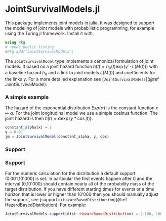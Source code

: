 # JointSurvivalModels.jl

This package implements joint models in julia. It was designed to support the modeling of joint models with probabilistic programming, for example using the Turing.jl framework. Install it with:
```julia
using Pkg
# needs public listing
#Pkg.add("JointSurvivalModels")
```


The `JointSurvivalModel` type implements a canonical formulation of joint models. It based on a joint hazard function $h(t) = h_0(t) \exp(\gamma' \cdot L(M(t)))$ with a baseline hazard $h_0$ and a link to joint models $L(M(t))$ and coefficients for the links $\gamma$. For a more detailed explanation see [`JointSurvivalModels`](@ref JointSurvivalModel).


### A simple example

The hazard of the exponential distribution $Exp(\alpha)$ is the constant function $x\mapsto \alpha$. For the joint longitudinal model we use a simple cosinus function. The joint hazard is then $h(t) = \alpha \exp(\gamma * \cos(t))$.

```julia
constant_alpha(x) = 2
γ = 0.01
jm = JointSurvivalModel(constant_alpha, γ, cos)
```

### Support

### Support

For the numeric calculation for the distribution a default support (0.001,10'000) is set. In particular the first events happen after $0$ and the interval (0,10'000) should contain nearly all of the probability mass of the target distribution. If you have different starting times for events or a time horizon that is lower or higher than 10'000 then you should manually adjust the support, see [support in `HazardBasedDistribution`](@ref HazardBasedDistribution). For example:

```julia
JointSurvivalModels.support(dist::HazardBasedDistribution) = (-100, 100)
```

